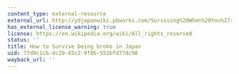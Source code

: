 ```yaml
---
content_type: external-resource
external_url: http://ydjapanwiki.pbworks.com/Surviving%20When%20You%27re%20Broke!
has_external_license_warning: true
license: https://en.wikipedia.org/wiki/All_rights_reserved
status: ''
title: How to Survive being broke in Japan
uid: 7fd9c1cb-dc29-45c2-9f0b-551bfd77dc98
wayback_url: ''
---
```

